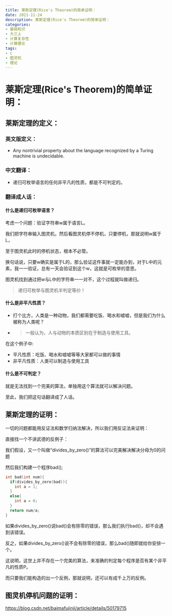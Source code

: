 ```yaml
---
title: 莱斯定理(Rice's Theorem)的简单证明：
date: 2021-11-24
description: 莱斯定理(Rice's Theorem)的简单证明：
categories:
- 基础知识
- 大三上
- 计算复杂性
- 计算理论
tags:
- c
- 图灵机
- 理论
---
```


# 莱斯定理(Rice's Theorem)的简单证明：

## 莱斯定理的定义：

### 英文版定义：

- Any nontrivial property about the language recognized by a Turing machine is undecidable.

### 中文翻译：

- 递归可枚举语言的任何非平凡的性质，都是不可判定的。

### 翻译成人话：

#### 什么是递归可枚举语言？

考虑一个问题：验证字符串w属于语言L。

我们把字符串输入图灵机，然后看图灵机停不停机，只要停机，那就说明w属于L，

至于图灵机此时的停机状态，根本不必管。

换句话说，只要w确实是属于L的，那么验证这件事就一定能办到，对于L中的元素，我一一验证，总有一天会验证到这个w，这就是可枚举的意思。

图灵机找到通过把w与L中的字符串一一对不，这个过程就叫做递归。

> 递归可枚举与图灵机半判定等价！

#### 什么是非平凡性质？

- 打个比方，人类是一种动物，我们都需要吃饭、喝水和嘘嘘，但是我们为什么被称为人类呢？

- > 一般认为，人与动物的本质区别在于制造与使用工具。

在这个例子中:

- 平凡性质：吃饭、喝水和嘘嘘等等大家都可以做的事情
- 非平凡性质：人类可以制造与使用工具

#### 什么是不可判定？

就是无法找到一个完美的算法，单独用这个算法就可以解决问题。

至此，我们把这句话翻译成了人话。

## 莱斯定理的证明：

一切的问题都能用反证法和数学归纳法解决，所以我们用反证法来证明：

直接找一个不讲武德的反例子：

我们假设，又一个叫做“divides_by_zero()”的算法可以完美解决解决分母为0的问题

然后我们构建一个程序bad();

```c
int bad(int num){
  if(divides_by_zero(bad)){
    int a = 1;
  }
  else{
    int a = 0;
  }
  return num/a;
}
```

如果divides_by_zero()说bad()会有除零的错误，那么我们执行bad()，却不会遇到该错误。

反之，如果divides_by_zero()说不会有除零的错误，那么bad()随即就给你安排一个。

这说明，这世上并不存在一个完美的算法，来准确的判定每个程序是否有某个非平凡的性质P。

而只要我们能构造的出一个反例，那就说明，还可以有成千上万的反例。

## 图灵机停机问题的证明：

https://blog.csdn.net/baimafujinji/article/details/50179715